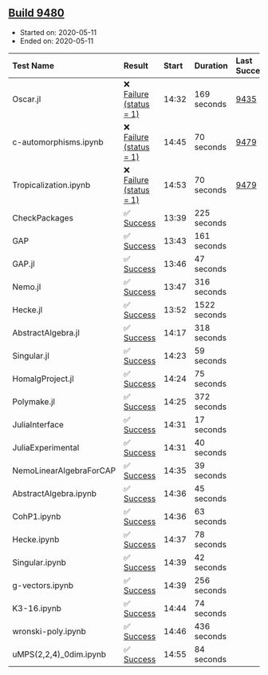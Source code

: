 ## [Build 9480](https://oscarci.mathematik.uni-kl.de/job/oscar/9480/)

* Started on: 2020-05-11
* Ended on: 2020-05-11

| Test Name    | Result | Start | Duration | Last Success | First Failure |
|:-------------|:-------|:------|:---------|:-------------|:--------------|
| Oscar.jl | ❌ [Failure (status = 1)](https://oscarci.mathematik.uni-kl.de/job/oscar/9480/artifact/logs/build-9480/Oscar.jl.log) | 14:32 | 169 seconds | [9435](https://oscarci.mathematik.uni-kl.de/job/oscar/9435/) | [9436](https://oscarci.mathematik.uni-kl.de/job/oscar/9436/) |
| c-automorphisms.ipynb | ❌ [Failure (status = 1)](https://oscarci.mathematik.uni-kl.de/job/oscar/9480/artifact/logs/build-9480/c-automorphisms.ipynb.log) | 14:45 | 70 seconds | [9479](https://oscarci.mathematik.uni-kl.de/job/oscar/9479/) | [9480](https://oscarci.mathematik.uni-kl.de/job/oscar/9480/) |
| Tropicalization.ipynb | ❌ [Failure (status = 1)](https://oscarci.mathematik.uni-kl.de/job/oscar/9480/artifact/logs/build-9480/Tropicalization.ipynb.log) | 14:53 | 70 seconds | [9479](https://oscarci.mathematik.uni-kl.de/job/oscar/9479/) | [9480](https://oscarci.mathematik.uni-kl.de/job/oscar/9480/) |
| CheckPackages | ✅ [Success](https://oscarci.mathematik.uni-kl.de/job/oscar/9480/artifact/logs/build-9480/CheckPackages.log) | 13:39 | 225 seconds |  |  |
| GAP | ✅ [Success](https://oscarci.mathematik.uni-kl.de/job/oscar/9480/artifact/logs/build-9480/GAP.log) | 13:43 | 161 seconds |  |  |
| GAP.jl | ✅ [Success](https://oscarci.mathematik.uni-kl.de/job/oscar/9480/artifact/logs/build-9480/GAP.jl.log) | 13:46 | 47 seconds |  |  |
| Nemo.jl | ✅ [Success](https://oscarci.mathematik.uni-kl.de/job/oscar/9480/artifact/logs/build-9480/Nemo.jl.log) | 13:47 | 316 seconds |  |  |
| Hecke.jl | ✅ [Success](https://oscarci.mathematik.uni-kl.de/job/oscar/9480/artifact/logs/build-9480/Hecke.jl.log) | 13:52 | 1522 seconds |  |  |
| AbstractAlgebra.jl | ✅ [Success](https://oscarci.mathematik.uni-kl.de/job/oscar/9480/artifact/logs/build-9480/AbstractAlgebra.jl.log) | 14:17 | 318 seconds |  |  |
| Singular.jl | ✅ [Success](https://oscarci.mathematik.uni-kl.de/job/oscar/9480/artifact/logs/build-9480/Singular.jl.log) | 14:23 | 59 seconds |  |  |
| HomalgProject.jl | ✅ [Success](https://oscarci.mathematik.uni-kl.de/job/oscar/9480/artifact/logs/build-9480/HomalgProject.jl.log) | 14:24 | 75 seconds |  |  |
| Polymake.jl | ✅ [Success](https://oscarci.mathematik.uni-kl.de/job/oscar/9480/artifact/logs/build-9480/Polymake.jl.log) | 14:25 | 372 seconds |  |  |
| JuliaInterface | ✅ [Success](https://oscarci.mathematik.uni-kl.de/job/oscar/9480/artifact/logs/build-9480/JuliaInterface.log) | 14:31 | 17 seconds |  |  |
| JuliaExperimental | ✅ [Success](https://oscarci.mathematik.uni-kl.de/job/oscar/9480/artifact/logs/build-9480/JuliaExperimental.log) | 14:31 | 40 seconds |  |  |
| NemoLinearAlgebraForCAP | ✅ [Success](https://oscarci.mathematik.uni-kl.de/job/oscar/9480/artifact/logs/build-9480/NemoLinearAlgebraForCAP.log) | 14:35 | 39 seconds |  |  |
| AbstractAlgebra.ipynb | ✅ [Success](https://oscarci.mathematik.uni-kl.de/job/oscar/9480/artifact/logs/build-9480/AbstractAlgebra.ipynb.log) | 14:36 | 45 seconds |  |  |
| CohP1.ipynb | ✅ [Success](https://oscarci.mathematik.uni-kl.de/job/oscar/9480/artifact/logs/build-9480/CohP1.ipynb.log) | 14:36 | 63 seconds |  |  |
| Hecke.ipynb | ✅ [Success](https://oscarci.mathematik.uni-kl.de/job/oscar/9480/artifact/logs/build-9480/Hecke.ipynb.log) | 14:37 | 78 seconds |  |  |
| Singular.ipynb | ✅ [Success](https://oscarci.mathematik.uni-kl.de/job/oscar/9480/artifact/logs/build-9480/Singular.ipynb.log) | 14:39 | 42 seconds |  |  |
| g-vectors.ipynb | ✅ [Success](https://oscarci.mathematik.uni-kl.de/job/oscar/9480/artifact/logs/build-9480/g-vectors.ipynb.log) | 14:39 | 256 seconds |  |  |
| K3-16.ipynb | ✅ [Success](https://oscarci.mathematik.uni-kl.de/job/oscar/9480/artifact/logs/build-9480/K3-16.ipynb.log) | 14:44 | 74 seconds |  |  |
| wronski-poly.ipynb | ✅ [Success](https://oscarci.mathematik.uni-kl.de/job/oscar/9480/artifact/logs/build-9480/wronski-poly.ipynb.log) | 14:46 | 436 seconds |  |  |
| uMPS(2,2,4)_0dim.ipynb | ✅ [Success](https://oscarci.mathematik.uni-kl.de/job/oscar/9480/artifact/logs/build-9480/uMPS-2-2-4-_0dim.ipynb.log) | 14:55 | 84 seconds |  |  |
